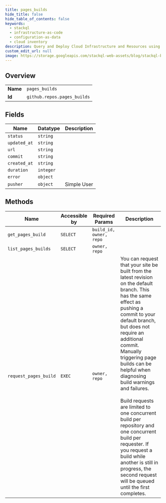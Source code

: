 ```yaml
---
title: pages_builds
hide_title: false
hide_table_of_contents: false
keywords:
  - stackql
  - infrastructure-as-code
  - configuration-as-data
  - cloud inventory
description: Query and Deploy Cloud Infrastructure and Resources using SQL
custom_edit_url: null
image: https://storage.googleapis.com/stackql-web-assets/blog/stackql-blog-post-featured-image.png
---
```

  
    

## Overview
<table><tbody>
<tr><td><b>Name</b></td><td><code>pages_builds</code></td></tr>
<tr><td><b>Id</b></td><td><code>github.repos.pages_builds</code></td></tr>
</tbody></table>

## Fields
| Name | Datatype | Description |
| ---- | -------- | ----------- |
| `status` | `string` |  |
| `updated_at` | `string` |  |
| `url` | `string` |  |
| `commit` | `string` |  |
| `created_at` | `string` |  |
| `duration` | `integer` |  |
| `error` | `object` |  |
| `pusher` | `object` | Simple User |
## Methods
| Name | Accessible by | Required Params | Description |
| ---- | ------------- | --------------- | ----------- |
| `get_pages_build` | `SELECT` | `build_id, owner, repo` |  |
| `list_pages_builds` | `SELECT` | `owner, repo` |  |
| `request_pages_build` | `EXEC` | `owner, repo` | You can request that your site be built from the latest revision on the default branch. This has the same effect as pushing a commit to your default branch, but does not require an additional commit. Manually triggering page builds can be helpful when diagnosing build warnings and failures.<br /><br />Build requests are limited to one concurrent build per repository and one concurrent build per requester. If you request a build while another is still in progress, the second request will be queued until the first completes. |
